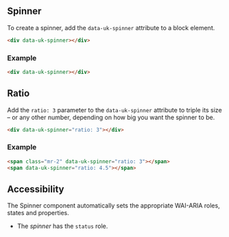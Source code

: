 ## Spinner

To create a spinner, add the `data-uk-spinner` attribute to a block element.

```html
<div data-uk-spinner></div>
```

### Example

```html
<div data-uk-spinner></div>
```

## Ratio

Add the `ratio: 3` parameter to the `data-uk-spinner` attribute to triple its size – or any other number, depending on how big you want the spinner to be.

```html
<div data-uk-spinner="ratio: 3"></div>
```

### Example

```html
<span class="mr-2" data-uk-spinner="ratio: 3"></span>
<span data-uk-spinner="ratio: 4.5"></span>
```

## Accessibility

The Spinner component automatically sets the appropriate WAI-ARIA roles, states and properties.

- The _spinner_ has the `status` role.
